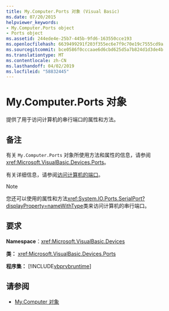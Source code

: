 ```yaml
---
title: My.Computer.Ports 对象 (Visual Basic)
ms.date: 07/20/2015
helpviewer_keywords:
- My.Computer.Ports object
- Ports object
ms.assetid: 244ede4e-25b7-445b-9fd6-163550cce193
ms.openlocfilehash: 6639499291f203f355ec6e7f9c70e19c7555cd9a
ms.sourcegitcommit: bce0586f0cccaae6d6cbd625d5a7b824d1d3de4b
ms.translationtype: MT
ms.contentlocale: zh-CN
ms.lasthandoff: 04/02/2019
ms.locfileid: "58832445"
---
```

# <a name="mycomputerports-object"></a>My.Computer.Ports 对象
提供了用于访问计算机的串行端口的属性和方法。  
  
## <a name="remarks"></a>备注  
 有关 `My.Computer.Ports` 对象所使用方法和属性的信息，请参阅 <xref:Microsoft.VisualBasic.Devices.Ports>。  
  
 有关详细信息，请参阅[访问计算机的端口](../../../visual-basic/developing-apps/programming/computer-resources/accessing-the-computer-s-ports.md)。  
  
> [!NOTE]
>  您还可以使用的属性和方法<xref:System.IO.Ports.SerialPort?displayProperty=nameWithType>类来访问计算机的串行端口。  
  
## <a name="requirements"></a>要求  
 **Namespace**：<xref:Microsoft.VisualBasic.Devices>  
  
 **类：** <xref:Microsoft.VisualBasic.Devices.Ports>  
  
 **程序集：** [!INCLUDE[vbprvbruntime](~/includes/vbprvbruntime-md.md)]  
  
## <a name="see-also"></a>请参阅

- [My.Computer 对象](../../../visual-basic/language-reference/objects/my-computer-object.md)
